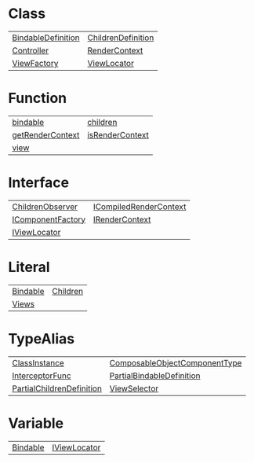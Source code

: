 # Class



|                                                                                |                                                                                |
| ------------------------------------------------------------------------------ | ------------------------------------------------------------------------------ |
| [BindableDefinition](/runtime/templating/class/bindable/bindabledefinition.md) | [ChildrenDefinition](/runtime/templating/class/children/childrendefinition.md) |
| [Controller](/runtime/templating/class/controller/controller.md)               | [RenderContext](/runtime/templating/class/render-context/rendercontext.md)     |
| [ViewFactory](/runtime/templating/class/view/viewfactory.md)                   | [ViewLocator](/runtime/templating/class/view/viewlocator.md)                   |



# Function



|                                                                                     |                                                                                   |
| ----------------------------------------------------------------------------------- | --------------------------------------------------------------------------------- |
| [bindable](/runtime/templating/function/bindable/bindable.md)                       | [children](/runtime/templating/function/children/children.md)                     |
| [getRenderContext](/runtime/templating/function/render-context/getrendercontext.md) | [isRenderContext](/runtime/templating/function/render-context/isrendercontext.md) |
| [view](/runtime/templating/function/view/view.md)                                   |                                                                                   |



# Interface



|                                                                                        |                                                                                                  |
| -------------------------------------------------------------------------------------- | ------------------------------------------------------------------------------------------------ |
| [ChildrenObserver](/runtime/templating/interface/children/childrenobserver.md)         | [ICompiledRenderContext](/runtime/templating/interface/render-context/icompiledrendercontext.md) |
| [IComponentFactory](/runtime/templating/interface/render-context/icomponentfactory.md) | [IRenderContext](/runtime/templating/interface/render-context/irendercontext.md)                 |
| [IViewLocator](/runtime/templating/interface/view/iviewlocator.md)                     |                                                                                                  |



# Literal



|                                                              |                                                              |
| ------------------------------------------------------------ | ------------------------------------------------------------ |
| [Bindable](/runtime/templating/literal/bindable/bindable.md) | [Children](/runtime/templating/literal/children/children.md) |
| [Views](/runtime/templating/literal/view/views.md)           |                                                              |



# TypeAlias



|                                                                                                  |                                                                                                      |
| ------------------------------------------------------------------------------------------------ | ---------------------------------------------------------------------------------------------------- |
| [ClassInstance](/runtime/templating/typealias/view/classinstance.md)                             | [ComposableObjectComponentType](/runtime/templating/typealias/view/composableobjectcomponenttype.md) |
| [InterceptorFunc](/runtime/templating/typealias/bindable/interceptorfunc.md)                     | [PartialBindableDefinition](/runtime/templating/typealias/bindable/partialbindabledefinition.md)     |
| [PartialChildrenDefinition](/runtime/templating/typealias/children/partialchildrendefinition.md) | [ViewSelector](/runtime/templating/typealias/view/viewselector.md)                                   |



# Variable



|                                                               |                                                                   |
| ------------------------------------------------------------- | ----------------------------------------------------------------- |
| [Bindable](/runtime/templating/variable/bindable/bindable.md) | [IViewLocator](/runtime/templating/variable/view/iviewlocator.md) |


